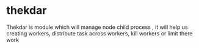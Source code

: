 # thekdar
Thekdar is module which will manage node child process , it will help us creating workers, distribute task across workers, kill workers or limit there work
